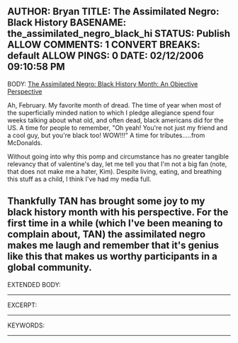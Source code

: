 AUTHOR: Bryan
TITLE: The Assimilated Negro: Black History
BASENAME: the_assimilated_negro_black_hi
STATUS: Publish
ALLOW COMMENTS: 1
CONVERT BREAKS: __default__
ALLOW PINGS: 0
DATE: 02/12/2006 09:10:58 PM
-----
BODY:
<a title="The Assimilated Negro: Black History Month: An Objective Perspective" href="http://theassimilatednegro.blogspot.com/2006/02/black-history-month-objective.html">The Assimilated Negro: Black History Month: An Objective Perspective</a>

Ah, February. My favorite month of dread. The time of year when most of the superficially minded nation to which I pledge allegiance spend four weeks talking about what old, and often dead, black americans did for the US. A time for people to remember, "Oh yeah! You're not just my friend and a cool guy, but you're black too! WOW!!!" A time for tributes.....from McDonalds.

Without going into why this pomp and circumstance has no greater tangible relevancy that of valentine's day, let me tell you that I'm not a big fan (note, that does not make me a hater, Kim). Despite living, eating, and breathing this stuff as a child, I think I've had my media full.

Thankfully TAN has brought some joy to my black history month with his perspective. For the first time in a while (which I've been meaning to complain about, TAN) the assimilated negro makes me laugh and remember that it's genius like this that makes us worthy participants in a global community.
-----
EXTENDED BODY:

-----
EXCERPT:

-----
KEYWORDS:

-----


